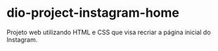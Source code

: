 # dio-project-instagram-home
Projeto web utilizando HTML e CSS que visa recriar a página inicial do Instagram.
